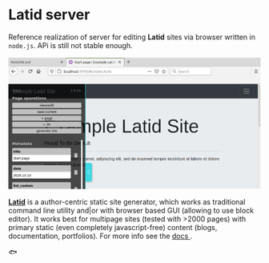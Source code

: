 Latid server
============

Reference realization of server for editing **Latid** sites via browser written in `node.js`. APi is still not stable enough.

![screenshot](screenshot.png) 


**[Latid](https://github.com/girobusan/latid)** is a author-centric static site generator, which works as traditional command line
utility and|or with browser based GUI (allowing to use block editor). 
It works best for multipage sites (tested with >2000 pages) with primary static 
(even completely javascript-free) content (blogs, documentation, portfolios). 
For more info see the [ docs ](https://github.com/girobusan/latid/blob/master/docs/index.md).

&#128031;
